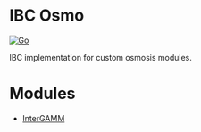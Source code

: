 # IBC Osmo

[![Go](https://github.com/disperze/ibc-osmo/actions/workflows/go.yml/badge.svg)](https://github.com/disperze/ibc-osmo/actions/workflows/go.yml)

IBC implementation for custom osmosis modules.

# Modules

- [InterGAMM](./x/intergamm)